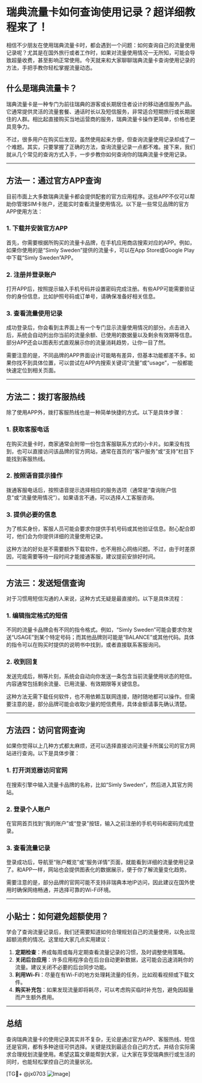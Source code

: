 # 瑞典流量卡如何查询使用记录？超详细教程来了！

相信不少朋友在使用瑞典流量卡时，都会遇到一个问题：如何查询自己的流量使用记录呢？尤其是在国外旅行或者工作时，如果对流量使用情况一无所知，可能会导致超量收费，甚至影响正常使用。今天就来和大家聊聊瑞典流量卡查询使用记录的方法，手把手教你轻松掌握流量动态。

## 什么是瑞典流量卡？

瑞典流量卡是一种专门为前往瑞典的游客或长期居住者设计的移动通信服务产品。它通常提供灵活的流量套餐、通话时长以及短信服务，非常适合短期旅行或长期居住的人群。相比起直接购买当地运营商的服务，瑞典流量卡操作更简单，价格也更具竞争力。

不过，很多用户在购买后发现，虽然使用起来方便，但查询流量使用记录却成了一个难题。其实，只要掌握了正确的方法，查询流量记录一点都不难。接下来，我们就从几个常见的查询方式入手，一步步教你如何查询你的瑞典流量卡使用记录。

---

## 方法一：通过官方APP查询

目前市面上大多数瑞典流量卡都会提供配套的官方应用程序。这些APP不仅可以帮助你管理SIM卡账户，还能实时查看流量使用情况。以下是一些常见品牌的官方APP使用方法：

### 1. 下载并安装官方APP
首先，你需要根据所购买的流量卡品牌，在手机应用商店搜索对应的APP。例如，如果你使用的是“Simly Sweden”提供的流量卡，可以在App Store或Google Play中下载“Simly Sweden”APP。

### 2. 注册并登录账户
打开APP后，按照提示输入手机号码并设置密码完成注册。有些APP可能需要验证你的身份信息，比如护照号码或订单号，请确保准备好相关信息。

### 3. 查看流量使用记录
成功登录后，你会看到主界面上有一个专门显示流量使用情况的部分。点击进入后，系统会自动列出你当前的流量余额、已使用的数据量以及剩余有效期等信息。部分APP还会以图表形式直观展示你的流量消耗趋势，让你一目了然。

需要注意的是，不同品牌的APP界面设计可能略有差异，但基本功能都差不多。如果你找不到具体位置，可以尝试在APP内搜索关键词“流量”或“usage”，一般都能快速定位到相关页面。

---

## 方法二：拨打客服热线

除了使用APP外，拨打客服热线也是一种简单快捷的方式。以下是具体步骤：

### 1. 获取客服电话
在购买流量卡时，商家通常会附带一份包含客服联系方式的小卡片。如果没有找到，也可以直接访问该品牌的官方网站，通常在首页的“客户服务”或“支持”栏目下能找到客服热线。

### 2. 按照语音提示操作
拨通客服电话后，按照语音提示选择相应的服务选项（通常是“查询账户信息”或“流量使用情况”）。如果语言不通，可以选择人工客服咨询。

### 3. 提供必要的信息
为了核实身份，客服人员可能会要求你提供手机号码或其他验证信息。耐心配合即可，他们会为你提供详细的流量使用记录。

这种方法的好处是不需要额外下载软件，也不用担心网络问题。不过，由于时差原因，可能需要等待一段时间才能接通客服，建议提前安排好时间。

---

## 方法三：发送短信查询

对于习惯用短信沟通的人来说，这种方式无疑是最直接的。以下是具体流程：

### 1. 编辑指定格式的短信
不同的流量卡品牌会有不同的指令格式。例如，“Simly Sweden”可能会要求你发送“USAGE”到某个特定号码；而其他品牌则可能是“BALANCE”或其他代码。具体的指令可以在购买时提供的说明书中找到，或者直接联系客服询问。

### 2. 收到回复
发送完成后，稍等片刻，系统会自动向你发送一条包含当前流量使用状态的短信。内容通常包括剩余流量、已用流量、有效期限等关键信息。

这种方法无需下载任何软件，也不用依赖互联网连接，随时随地都可以操作。但需要注意的是，部分品牌可能会收取少量的短信费用，具体金额请事先确认清楚。

---

## 方法四：访问官网查询

如果你觉得以上几种方式都太麻烦，还可以选择直接访问流量卡所属公司的官方网站进行查询。以下是具体步骤：

### 1. 打开浏览器访问官网
在搜索引擎中输入流量卡品牌的名称，比如“Simly Sweden”，然后进入其官方网站。

### 2. 登录个人账户
在官网首页找到“我的账户”或“登录”按钮，输入之前注册的手机号码和密码完成登录。

### 3. 查看流量记录
登录成功后，导航至“账户概览”或“服务详情”页面，就能看到详细的流量使用记录了。和APP一样，网站也会提供图表化的数据展示，便于你了解流量变化趋势。

需要注意的是，部分品牌的官网可能不支持非瑞典本地IP访问，因此建议在国外使用时确保网络畅通，并选择可靠的Wi-Fi环境。

---

## 小贴士：如何避免超额使用？

学会了查询流量记录后，我们还需要知道如何合理规划自己的流量使用，以免出现超额消费的情况。这里给大家几点实用建议：

1. **定期检查**：养成每周或每月定期查看流量记录的习惯，及时调整使用策略。
2. **关闭后台应用**：许多应用程序会在后台自动更新数据，这可能会迅速消耗你的流量。建议关闭不必要的后台同步功能。
3. **利用Wi-Fi**：尽量在有Wi-Fi的地方处理耗流量的任务，比如观看视频或下载文件。
4. **购买补充包**：如果发现流量即将耗尽，可以考虑购买临时补充包，避免因超量而产生额外费用。

---

## 总结

查询瑞典流量卡的使用记录其实并不复杂，无论是通过官方APP、客服热线、短信还是官网，都有多种途径可供选择。关键是找到最适合自己的方式，并结合实际需求合理规划流量使用。希望这篇文章能帮到大家，让大家在享受瑞典旅行或生活的同时，也能轻松掌控自己的流量状况。

[TG💪+ @jx0703 ![Image](https://github.com/user-attachments/assets/dbca1d08-cadb-493c-b0ec-ad6f7a83f270)]